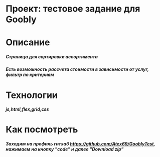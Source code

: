 # Проект: тестовое задание для Goobly

# Описание
#####    Страница для сортировки ассортимента
 #####    Есть возможность рассчета стоимости в зависимости от услуг, фильтр по критериям

# Технологии
##### js,html,flex,grid,css
# Как посмотреть
#####     Заходим на профиль гитхаб  https://github.com/Atex69/GooblyTest, нажимаем на кнопку "code" и далее "Download zip"

